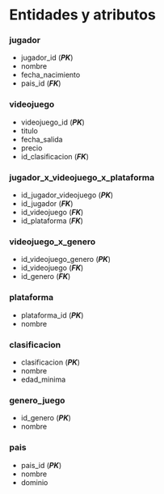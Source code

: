 # Entidades y atributos

### jugador
- jugador_id (***PK***)
- nombre
- fecha_nacimiento
- pais_id (***FK***)

### videojuego
- videojuego_id (***PK***)
- titulo
- fecha_salida
- precio
- id_clasificacion (***FK***)

### jugador_x_videojuego_x_plataforma
- id_jugador_videojuego (***PK***)
- id_jugador (***FK***)
- id_videojuego (***FK***)
- id_plataforma (***FK***)

### videojuego_x_genero
- id_videojuego_genero (***PK***)
- id_videojuego (***FK***)
- id_genero (***FK***)

### plataforma
- plataforma_id (***PK***)
- nombre

### clasificacion
- clasificacion (***PK***)
- nombre
- edad_minima

### genero_juego
- id_genero (***PK***)
- nombre

### pais
- pais_id (***PK***)
- nombre
- dominio
